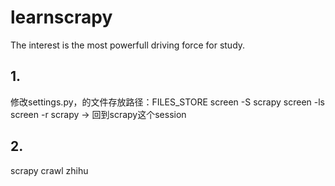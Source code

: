 # learnscrapy
The interest is the most powerfull driving force for study.

## 1.
  修改settings.py，的文件存放路径：FILES_STORE
  screen -S scrapy
  screen -ls
  screen -r scrapy -> 回到scrapy这个session

## 2.
  scrapy crawl zhihu

